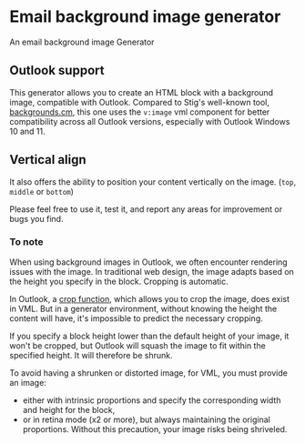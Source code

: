 # Email background image generator
An email background image Generator

## Outlook support

This generator allows you to create an HTML block with a background image, compatible with Outlook. Compared to Stig's well-known tool, [backgrounds.cm](https://backgrounds.cm/), this one uses the `v:image` vml component for better compatibility across all Outlook versions, especially with Outlook Windows 10 and 11.

## Vertical align

It also offers the ability to position your content vertically on the image. (`top`,  `middle` or `bottom`)

Please feel free to use it, test it, and report any areas for improvement or bugs you find.

### To note

When using background images in Outlook, we often encounter rendering issues with the image. In traditional web design, the image adapts based on the height you specify in the block. Cropping is automatic. 

In Outlook, a [crop function](https://learn.microsoft.com/fr-fr/windows/win32/vml/web-workshop---how-to-use-vml-on-web-pages-----image--element), which allows you to crop the image, does exist in VML. But in a generator environment, without knowing the height the content will have, it's impossible to predict the necessary cropping.

If you specify a block height lower than the default height of your image, it won't be cropped, but Outlook will squash the image to fit within the specified height. It will therefore be shrunk.

To avoid having a shrunken or distorted image, for VML, you must provide an image: 
- either with intrinsic proportions and specify the corresponding width and height for the block, 
- or in retina mode (x2 or more), but always maintaining the original proportions. Without this precaution, your image risks being shriveled.
